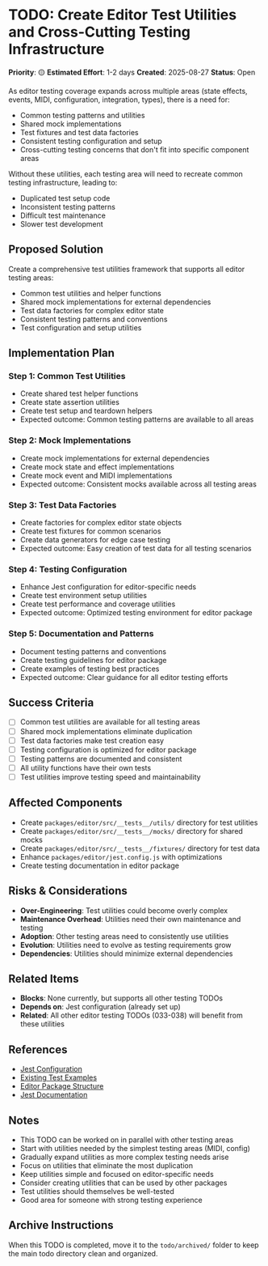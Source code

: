 # TODO: Create Editor Test Utilities and Cross-Cutting Testing Infrastructure

**Priority**: 🟡
**Estimated Effort**: 1-2 days
**Created**: 2025-08-27
**Status**: Open

As editor testing coverage expands across multiple areas (state effects, events, MIDI, configuration, integration, types), there is a need for:

- Common testing patterns and utilities
- Shared mock implementations
- Test fixtures and test data factories
- Consistent testing configuration and setup
- Cross-cutting testing concerns that don't fit into specific component areas

Without these utilities, each testing area will need to recreate common testing infrastructure, leading to:
- Duplicated test setup code
- Inconsistent testing patterns
- Difficult test maintenance
- Slower test development

## Proposed Solution

Create a comprehensive test utilities framework that supports all editor testing areas:
- Common test utilities and helper functions
- Shared mock implementations for external dependencies
- Test data factories for complex editor state
- Consistent testing patterns and conventions
- Test configuration and setup utilities

## Implementation Plan

### Step 1: Common Test Utilities
- Create shared test helper functions
- Create state assertion utilities
- Create test setup and teardown helpers
- Expected outcome: Common testing patterns are available to all areas

### Step 2: Mock Implementations
- Create mock implementations for external dependencies
- Create mock state and effect implementations
- Create mock event and MIDI implementations
- Expected outcome: Consistent mocks available across all testing areas

### Step 3: Test Data Factories
- Create factories for complex editor state objects
- Create test fixtures for common scenarios
- Create data generators for edge case testing
- Expected outcome: Easy creation of test data for all testing scenarios

### Step 4: Testing Configuration
- Enhance Jest configuration for editor-specific needs
- Create test environment setup utilities
- Create test performance and coverage utilities
- Expected outcome: Optimized testing environment for editor package

### Step 5: Documentation and Patterns
- Document testing patterns and conventions
- Create testing guidelines for editor package
- Create examples of testing best practices
- Expected outcome: Clear guidance for all editor testing efforts

## Success Criteria

- [ ] Common test utilities are available for all testing areas
- [ ] Shared mock implementations eliminate duplication
- [ ] Test data factories make test creation easy
- [ ] Testing configuration is optimized for editor package
- [ ] Testing patterns are documented and consistent
- [ ] All utility functions have their own tests
- [ ] Test utilities improve testing speed and maintainability

## Affected Components

- Create `packages/editor/src/__tests__/utils/` directory for test utilities
- Create `packages/editor/src/__tests__/mocks/` directory for shared mocks
- Create `packages/editor/src/__tests__/fixtures/` directory for test data
- Enhance `packages/editor/jest.config.js` with optimizations
- Create testing documentation in editor package

## Risks & Considerations

- **Over-Engineering**: Test utilities could become overly complex
- **Maintenance Overhead**: Utilities need their own maintenance and testing
- **Adoption**: Other testing areas need to consistently use utilities
- **Evolution**: Utilities need to evolve as testing requirements grow
- **Dependencies**: Utilities should minimize external dependencies

## Related Items

- **Blocks**: None currently, but supports all other testing TODOs
- **Depends on**: Jest configuration (already set up)
- **Related**: All other editor testing TODOs (033-038) will benefit from these utilities

## References

- [Jest Configuration](packages/editor/jest.config.js)
- [Existing Test Examples](packages/editor/src/state/helpers/editor.test.ts)
- [Editor Package Structure](packages/editor/src/)
- [Jest Documentation](https://jestjs.io/docs/getting-started)

## Notes

- This TODO can be worked on in parallel with other testing areas
- Start with utilities needed by the simplest testing areas (MIDI, config)
- Gradually expand utilities as more complex testing needs arise
- Focus on utilities that eliminate the most duplication
- Keep utilities simple and focused on editor-specific needs
- Consider creating utilities that can be used by other packages
- Test utilities should themselves be well-tested
- Good area for someone with strong testing experience

## Archive Instructions

When this TODO is completed, move it to the `todo/archived/` folder to keep the main todo directory clean and organized.
